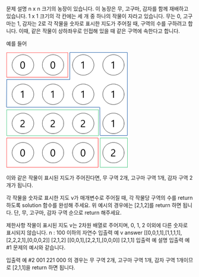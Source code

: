 문제 설명
n x n 크기의 농장이 있습니다. 이 농장은 무, 고구마, 감자를 함께 재배하고 있습니다. 1 x 1 크기의 각 칸에는 세 개 중 하나의 작물이 자라고 있습니다. 무는 0, 고구마는 1, 감자는 2로 각 작물을 숫자로 표시한 지도가 주어질 때, 구역의 수를 구하려고 합니다. 이때, 같은 작물이 상하좌우로 인접해 있을 때 같은 구역에 속한다고 합니다.

예를 들어

![](./1.png)

이와 같은 작물이 표시된 지도가 주어진다면, 무 구역 2개, 고구마 구역 1개, 감자 구역 2개가 됩니다.

각 작물을 숫자로 표시한 지도 v가 매개변수로 주어질 때, 각 작물당 구역의 수를 return 하도록 solution 함수를 완성해 주세요. 위 예시의 경우에는 [2,1,2]를 return 하면 됩니다. 단, 무, 고구마, 감자 구역 순으로 return 해주세요.

제한사항
작물이 표시된 지도 v는 2차원 배열로 주어지며, 0, 1, 2 이외에 다른 숫자로 표시되지 않습니다.
n : 100 이하의 자연수
입출력 예
v	answer
[[0,0,1,1],[1,1,1,1],[2,2,2,1],[0,0,0,2]]	[2,1,2]
[[0,0,1],[2,2,1],[0,0,0]]	[2,1,1]
입출력 예 설명
입출력 예 #1
문제의 예시와 같습니다.

입출력 예 #2
001
221
000
의 경우는 무 구역 2개, 고구마 구역 1개, 감자 구역 1개이므로 [2,1,1]을 return 하면 됩니다.